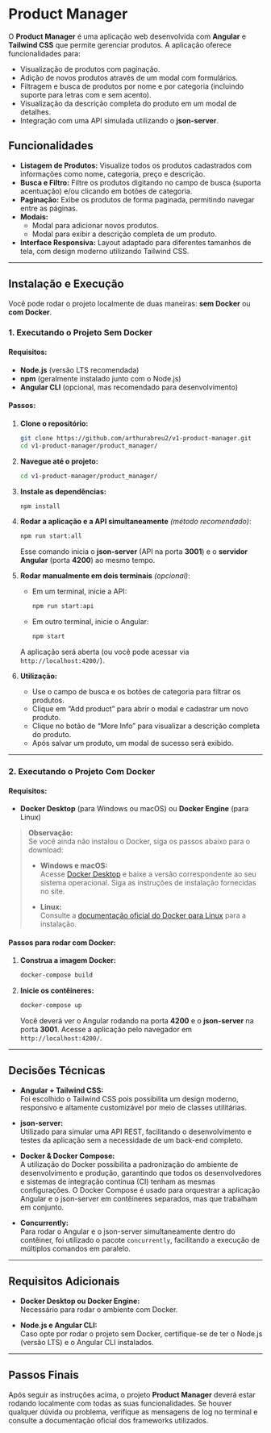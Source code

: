 # Product Manager

O **Product Manager** é uma aplicação web desenvolvida com **Angular** e **Tailwind CSS** que permite gerenciar produtos. A aplicação oferece funcionalidades para:
- Visualização de produtos com paginação.
- Adição de novos produtos através de um modal com formulários.
- Filtragem e busca de produtos por nome e por categoria (incluindo suporte para letras com e sem acento).
- Visualização da descrição completa do produto em um modal de detalhes.
- Integração com uma API simulada utilizando o **json-server**.

## Funcionalidades

- **Listagem de Produtos:** Visualize todos os produtos cadastrados com informações como nome, categoria, preço e descrição.
- **Busca e Filtro:** Filtre os produtos digitando no campo de busca (suporta acentuação) e/ou clicando em botões de categoria.  
- **Paginação:** Exibe os produtos de forma paginada, permitindo navegar entre as páginas.
- **Modais:**
  - Modal para adicionar novos produtos.
  - Modal para exibir a descrição completa de um produto.
- **Interface Responsiva:** Layout adaptado para diferentes tamanhos de tela, com design moderno utilizando Tailwind CSS.

---


## Instalação e Execução

Você pode rodar o projeto localmente de duas maneiras: **sem Docker** ou **com Docker**.

### 1. Executando o Projeto Sem Docker

#### Requisitos:
- **Node.js** (versão LTS recomendada)
- **npm** (geralmente instalado junto com o Node.js)
- **Angular CLI** (opcional, mas recomendado para desenvolvimento)

#### Passos:
1. **Clone o repositório:**

   ```bash
   git clone https://github.com/arthurabreu2/v1-product-manager.git
   cd v1-product-manager/product_manager/
   ```
2. **Navegue até o projeto:**

   ```bash
   cd v1-product-manager/product_manager/
   ```

3. **Instale as dependências:**

   ```bash
   npm install
   ```

4. **Rodar a aplicação e a API simultaneamente** *(método recomendado)*:

   ```bash
   npm run start:all
   ```

   Esse comando inicia o **json-server** (API na porta **3001**) e o **servidor Angular** (porta **4200**) ao mesmo tempo.

5. **Rodar manualmente em dois terminais** *(opcional)*:
   - Em um terminal, inicie a API:

     ```bash
     npm run start:api
     ```

   - Em outro terminal, inicie o Angular:

     ```bash
     npm start
     ```

   A aplicação será aberta (ou você pode acessar via `http://localhost:4200/`).

6. **Utilização:**
   - Use o campo de busca e os botões de categoria para filtrar os produtos.
   - Clique em “Add product” para abrir o modal e cadastrar um novo produto.
   - Clique no botão de “More Info” para visualizar a descrição completa do produto.
   - Após salvar um produto, um modal de sucesso será exibido.

---



### 2. Executando o Projeto Com Docker

#### Requisitos:
- **Docker Desktop** (para Windows ou macOS) ou **Docker Engine** (para Linux)

> **Observação:**  
> Se você ainda não instalou o Docker, siga os passos abaixo para o download:
>
> - **Windows e macOS:**  
>   Acesse [Docker Desktop](https://www.docker.com/products/docker-desktop) e baixe a versão correspondente ao seu sistema operacional. Siga as instruções de instalação fornecidas no site.
>
> - **Linux:**  
>   Consulte a [documentação oficial do Docker para Linux](https://docs.docker.com/engine/install/) para a instalação.

#### Passos para rodar com Docker:

1. **Construa a imagem Docker:**

   ```bash
   docker-compose build
   ```

2. **Inicie os contêineres:**

   ```bash
   docker-compose up
   ```

   Você deverá ver o Angular rodando na porta **4200** e o **json-server** na porta **3001**. Acesse a aplicação pelo navegador em `http://localhost:4200/`.

---

## Decisões Técnicas

- **Angular + Tailwind CSS:**  
  Foi escolhido o Tailwind CSS pois possibilita um design moderno, responsivo e altamente customizável por meio de classes utilitárias.

- **json-server:**  
  Utilizado para simular uma API REST, facilitando o desenvolvimento e testes da aplicação sem a necessidade de um back-end completo.

- **Docker & Docker Compose:**  
  A utilização do Docker possibilita a padronização do ambiente de desenvolvimento e produção, garantindo que todos os desenvolvedores e sistemas de integração contínua (CI) tenham as mesmas configurações. O Docker Compose é usado para orquestrar a aplicação Angular e o json-server em contêineres separados, mas que trabalham em conjunto.

- **Concurrently:**  
  Para rodar o Angular e o json-server simultaneamente dentro do contêiner, foi utilizado o pacote `concurrently`, facilitando a execução de múltiplos comandos em paralelo.

---

## Requisitos Adicionais

- **Docker Desktop ou Docker Engine:**  
  Necessário para rodar o ambiente com Docker.

- **Node.js e Angular CLI:**  
  Caso opte por rodar o projeto sem Docker, certifique-se de ter o Node.js (versão LTS) e o Angular CLI instalados.

---

## Passos Finais

Após seguir as instruções acima, o projeto **Product Manager** deverá estar rodando localmente com todas as suas funcionalidades. Se houver qualquer dúvida ou problema, verifique as mensagens de log no terminal e consulte a documentação oficial dos frameworks utilizados.

